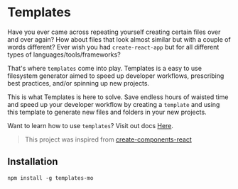 # Templates

Have you ever came across repeating yourself creating certain files over and over again? How about files that look almost similar but with a couple of words different? Ever wish you had `create-react-app` but for all different types of languages/tools/frameworks?

That's where `templates` come into play. Templates is a easy to use filesystem generator aimed to speed up developer workflows, prescribing best practices, and/or spinning up new projects. 

This is what Templates is here to solve. Save endless hours of waisted time and speed up your developer workflow by creating a `template` and using this template to generate new files and folders in your new projects.

Want to learn how to use `templates`? Visit out docs [Here](./docs/readme.md).

> This project was inspired from [create-components-react](https://github.com/marcellino-ornelas/create-components-react)

## Installation

```
npm install -g templates-mo
```
